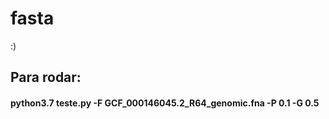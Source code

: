 # fasta
:)
## Para rodar:
#### python3.7 teste.py  -F GCF_000146045.2_R64_genomic.fna -P 0.1 -G 0.5
